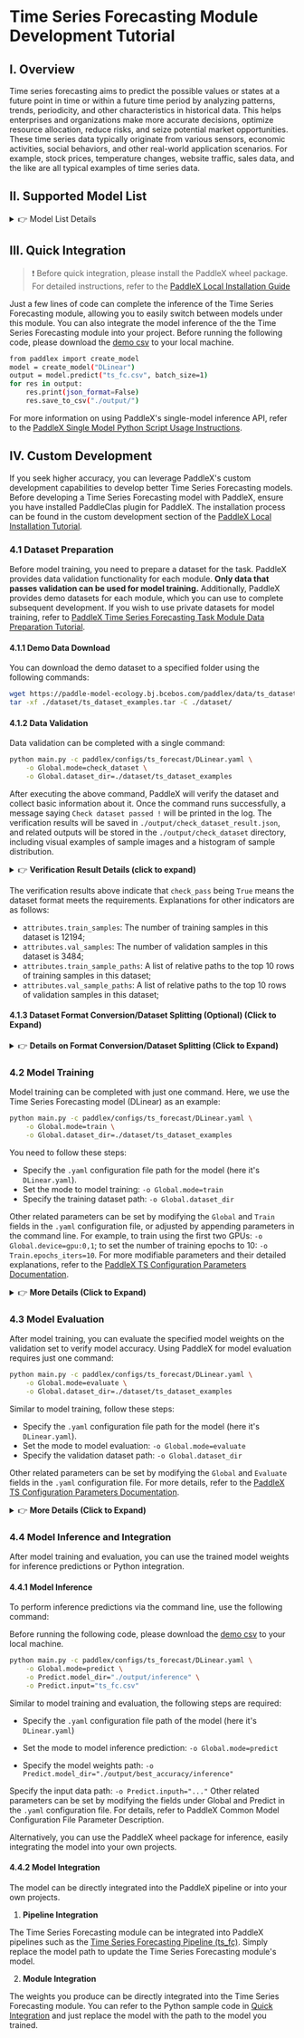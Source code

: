 # Time Series Forecasting Module Development Tutorial

## I. Overview
Time series forecasting aims to predict the possible values or states at a future point in time or within a future time period by analyzing patterns, trends, periodicity, and other characteristics in historical data. This helps enterprises and organizations make more accurate decisions, optimize resource allocation, reduce risks, and seize potential market opportunities. These time series data typically originate from various sensors, economic activities, social behaviors, and other real-world application scenarios. For example, stock prices, temperature changes, website traffic, sales data, and the like are all typical examples of time series data.

## II. Supported Model List

<details>
   <summary> 👉 Model List Details</summary>

|Model Name| mse | mae |Model Size (M)| Introduce |
|-|-|-|-|-|
|DLinear|0.382|0.394|76k|Simple structure, high efficiency and easy-to-use time series prediction model|
|Nonstationary|0.600|0.515|60.3M|Based on the transformer structure, targeted optimization of long-term time series prediction models for non-stationary time series|
|PatchTST|0.385|0.397|2.2M|High-precision long-term time series prediction model that takes into account both local patterns and global dependencies |
|TiDE|0.405|0.412|34.9M|High-precision model suitable for handling multivariate, long-term time series prediction problems|
|TimesNet|0.417|0.431|5.2M|Through multi-period analysis, TimesNet is a highly adaptable high-precision time series analysis model|


**Note: The above accuracy metrics are measured on the [ETTH1](https://paddle-model-ecology.bj.bcebos.com/paddlex/data/Etth1.tar) test dataset, with an input sequence length of 96, and a prediction sequence length of 96 for all models except TiDE, which has a prediction sequence length of 720.**


</details>

## III. Quick Integration
> ❗ Before quick integration, please install the PaddleX wheel package. For detailed instructions, refer to the [PaddleX Local Installation Guide](../../../installation/installation_en.md)


Just a few lines of code can complete the inference of the Time Series Forecasting module, allowing you to easily switch between models under this module. You can also integrate the model inference of the the Time Series Forecasting module into your project. Before running the following code, please download the [demo csv](https://paddle-model-ecology.bj.bcebos.com/paddlex/ts/demo_ts/ts_fc.csv) to your local machine.

```bash
from paddlex import create_model
model = create_model("DLinear")
output = model.predict("ts_fc.csv", batch_size=1)
for res in output:
    res.print(json_format=False)
    res.save_to_csv("./output/")
```
For more information on using PaddleX's single-model inference API, refer to the [PaddleX Single Model Python Script Usage Instructions](../../instructions/model_python_API_en.md).

## IV. Custom Development

If you seek higher accuracy, you can leverage PaddleX's custom development capabilities to develop better Time Series Forecasting models. Before developing a Time Series Forecasting model with PaddleX, ensure you have installed PaddleClas plugin for PaddleX. The installation process can be found in the custom development section of the [PaddleX Local Installation Tutorial](../../installation/installation_en.md).

### 4.1 Dataset Preparation

Before model training, you need to prepare a dataset for the task. PaddleX provides data validation functionality for each module. **Only data that passes validation can be used for model training.** Additionally, PaddleX provides demo datasets for each module, which you can use to complete subsequent development. If you wish to use private datasets for model training, refer to [PaddleX Time Series Forecasting Task Module Data Preparation Tutorial](../../../data_annotations/time_series_modules/time_series_forecasting_en.md).

#### 4.1.1 Demo Data Download

You can download the demo dataset to a specified folder using the following commands:

```bash
wget https://paddle-model-ecology.bj.bcebos.com/paddlex/data/ts_dataset_examples.tar -P ./dataset
tar -xf ./dataset/ts_dataset_examples.tar -C ./dataset/
```

#### 4.1.2 Data Validation

Data validation can be completed with a single command:

```bash
python main.py -c paddlex/configs/ts_forecast/DLinear.yaml \
    -o Global.mode=check_dataset \
    -o Global.dataset_dir=./dataset/ts_dataset_examples
```

After executing the above command, PaddleX will verify the dataset and collect basic information about it. Once the command runs successfully, a message saying `Check dataset passed !` will be printed in the log. The verification results will be saved in `./output/check_dataset_result.json`, and related outputs will be stored in the `./output/check_dataset` directory, including visual examples of sample images and a histogram of sample distribution.

<details>
  <summary>👉 <b>Verification Result Details (click to expand)</b></summary>

The specific content of the verification result file is:

```bash
{
  "done_flag": true,
  "check_pass": true,
  "attributes": {
    "train_samples": 12194,
    "train_table": [
      [
        "date",
        "HUFL",
        "HULL",
        "MUFL",
        "MULL",
        "LUFL",
        "LULL",
        "OT"
      ],
      [
        "2016-07-01 00:00:00",
        5.827000141143799,
        2.009000062942505,
        1.5989999771118164,
        0.4620000123977661,
        4.203000068664552,
        1.3400000333786009,
        30.5310001373291
      ],
      [
        "2016-07-01 01:00:00",
        5.692999839782715,
        2.075999975204468,
        1.4919999837875366,
        0.4259999990463257,
        4.142000198364259,
        1.371000051498413,
        27.78700065612793
      ]
    ],
    "val_samples": 3484,
    "val_table": [
      [
        "date",
        "HUFL",
        "HULL",
        "MUFL",
        "MULL",
        "LUFL",
        "LULL",
        "OT"
      ],
      [
        "2017-11-21 02:00:00",
        12.994000434875488,
        4.889999866485597,
        10.055999755859377,
        2.878000020980835,
        2.559000015258789,
        1.2489999532699585,
        4.7129998207092285
      ],
      [
        "2017-11-21 03:00:00",
        11.92199993133545,
        4.554999828338623,
        9.097000122070312,
        3.0920000076293945,
        2.559000015258789,
        1.2790000438690186,
        4.8540000915527335
      ]
    ]
  },
  "analysis": {
    "histogram": ""
  },
  "dataset_path": "./dataset/ts_dataset_examples",
  "show_type": "csv",
  "dataset_type": "TSDataset"
}
```

</details>

The verification results above indicate that `check_pass` being `True` means the dataset format meets the requirements. Explanations for other indicators are as follows:

* `attributes.train_samples`: The number of training samples in this dataset is 12194;
* `attributes.val_samples`: The number of validation samples in this dataset is 3484;
* `attributes.train_sample_paths`: A list of relative paths to the top 10 rows of training samples in this dataset;
* `attributes.val_sample_paths`: A list of relative paths to the top 10 rows of validation samples in this dataset;


</details>

#### 4.1.3 Dataset Format Conversion/Dataset Splitting (Optional) (Click to Expand)
<details>
  <summary>👉 <b>Details on Format Conversion/Dataset Splitting (Click to Expand)</b></summary>

After completing dataset verification, you can convert the dataset format or re-split the training/validation ratio by modifying the configuration file or appending hyperparameters.

**(1) Dataset Format Conversion**

Time Series Forecasting supports converting `xlsx` and `xls` format datasets to the required format.

Parameters related to dataset verification can be set by modifying the `CheckDataset` fields in the configuration file. Example explanations for some parameters in the configuration file are as follows:

* `CheckDataset`:
  * `convert`:
    * `enable`: Whether to enable dataset format conversion, supporting `xlsx` and `xls` format conversion, default is `False`;
    * `src_dataset_type`: If dataset format conversion is enabled, the source dataset format needs to be set, default is `null`.


Modify the `paddlex/configs/ts_forecast/DLinear.yaml` configuration as follows:

```bash
......
CheckDataset:
  ......
  convert:
    enable: True
    src_dataset_type: null
  ......
```

Then execute the command:

```bash
python main.py -c paddlex/configs/ts_forecast/DLinear.yaml \
    -o Global.mode=check_dataset \
    -o Global.dataset_dir=./dataset/ts_forecast_to_convert
```

Of course, the above parameters also support being set by appending command-line arguments. For a `LabelMe` format dataset, the command is:

```bash
python main.py -c paddlex/configs/ts_forecast/DLinear.yaml \
    -o Global.mode=check_dataset \
    -o Global.dataset_dir=./dataset/ts_forecast_to_convert \
    -o CheckDataset.convert.enable=True \
```

**(2) Dataset Splitting**

Parameters for dataset splitting can be set by modifying the `CheckDataset` fields in the configuration file. Example explanations for some parameters in the configuration file are as follows:

* `CheckDataset`:
  * `split`:
    * `enable`: Whether to enable re-splitting the dataset, set to `True` to perform dataset splitting, default is `False`;
    * `train_percent`: If re-splitting the dataset, set the percentage of the training set, which should be an integer between 0 and 100, ensuring the sum with `val_percent` is 100;

For example, if you want to re-split the dataset with a 90% training set and a 10% validation set, modify the configuration file as follows:

```bash
......
CheckDataset:
  ......
  split:
    enable: True
    train_percent: 90
    val_percent: 10
  ......
```

Then execute the command:

```bash
python main.py -c paddlex/configs/ts_forecast/DLinear.yaml \
    -o Global.mode=check_dataset \
    -o Global.dataset_dir=./dataset/ts_dataset_examples
```
After dataset splitting, the original annotation files will be renamed to `xxx.bak` in the original path.

The above parameters also support setting through appending command line arguments:

```bash
python main.py -c paddlex/configs/ts_forecast/DLinear.yaml  \
    -o Global.mode=check_dataset \
    -o Global.dataset_dir=./dataset/ts_dataset_examples \
    -o CheckDataset.split.enable=True \
    -o CheckDataset.split.train_percent=90 \
    -o CheckDataset.split.val_percent=10
```

</details>

### 4.2 Model Training

Model training can be completed with just one command. Here, we use the Time Series Forecasting model (DLinear) as an example:

```bash
python main.py -c paddlex/configs/ts_forecast/DLinear.yaml \
    -o Global.mode=train \
    -o Global.dataset_dir=./dataset/ts_dataset_examples
```

You need to follow these steps:

* Specify the `.yaml` configuration file path for the model (here it's `DLinear.yaml`).
* Set the mode to model training: `-o Global.mode=train`
* Specify the training dataset path: `-o Global.dataset_dir`

Other related parameters can be set by modifying the `Global` and `Train` fields in the `.yaml` configuration file, or adjusted by appending parameters in the command line. For example, to train using the first two GPUs: `-o Global.device=gpu:0,1`; to set the number of training epochs to 10: `-o Train.epochs_iters=10`. For more modifiable parameters and their detailed explanations, refer to the [PaddleX TS Configuration Parameters Documentation](../../instructions/config_parameters_time_series_en.md).

<details>
  <summary>👉 <b>More Details (Click to Expand)</b></summary>

* During model training, PaddleX automatically saves model weight files, with the default path being `output`. To specify a different save path, use the `-o Global.output` field in the configuration file.
* PaddleX abstracts the concepts of dynamic graph weights and static graph weights from you. During model training, both dynamic and static graph weights are produced, and static graph weights are used by default for model inference.
* When training other models, specify the corresponding configuration file. The mapping between models and configuration files can be found in the [PaddleX Model List (CPU/GPU)](../../../support_list/models_list_en.md).

After model training, all outputs are saved in the specified output directory (default is `./output/`), typically including:

* `train_result.json`: Training result record file, including whether the training task completed successfully, produced weight metrics, and related file paths.
* `train.log`: Training log file, recording model metric changes, loss changes, etc.
* `config.yaml`: Training configuration file, recording the hyperparameters used for this training session.
* `best_accuracy.pdparams.tar`, `scaler.pkl`, `.checkpoints`, `.inference`: Model weight-related files, including Model weight-related files, including network parameters, optimizers, and network architecture.
</details>

### 4.3 Model Evaluation
After model training, you can evaluate the specified model weights on the validation set to verify model accuracy. Using PaddleX for model evaluation requires just one command:

```bash
python main.py -c paddlex/configs/ts_forecast/DLinear.yaml \
    -o Global.mode=evaluate \
    -o Global.dataset_dir=./dataset/ts_dataset_examples
```

Similar to model training, follow these steps:

* Specify the `.yaml` configuration file path for the model (here it's `DLinear.yaml`).
* Set the mode to model evaluation: `-o Global.mode=evaluate`
* Specify the validation dataset path: `-o Global.dataset_dir`

Other related parameters can be set by modifying the `Global` and `Evaluate` fields in the `.yaml` configuration file. For more details, refer to the [PaddleX TS Configuration Parameters Documentation](../../instructions/config_parameters_time_series_en.md).

<details>
  <summary>👉 <b>More Details (Click to Expand)</b></summary>

When evaluating the model, you need to specify the model weight file path. Each configuration file has a default weight save path. If you need to change it, simply append the command line parameter, e.g., `-o Evaluate.weight_path=./output/best_model/best_model.pdparams`.

After model evaluation, the following outputs are typically produced:

* `evaluate_result.json`: Records the evaluation results, specifically whether the evaluation task completed successfully and the model's evaluation metrics, including `mse` and `mae`.

</details>

### 4.4 Model Inference and Integration
After model training and evaluation, you can use the trained model weights for inference predictions or Python integration.

#### 4.4.1 Model Inference
To perform inference predictions via the command line, use the following command:

Before running the following code, please download the [demo csv](https://paddle-model-ecology.bj.bcebos.com/paddlex/ts/demo_ts/ts_fc.csv) to your local machine.

```bash
python main.py -c paddlex/configs/ts_forecast/DLinear.yaml \
    -o Global.mode=predict \
    -o Predict.model_dir="./output/inference" \
    -o Predict.input="ts_fc.csv"
```

Similar to model training and evaluation, the following steps are required:

* Specify the `.yaml` configuration file path of the model (here it's `DLinear.yaml`)

* Set the mode to model inference prediction: `-o Global.mode=predict`

* Specify the model weights path: `-o Predict.model_dir="./output/best_accuracy/inference"`

Specify the input data path: `-o Predict.inputh="..."` Other related parameters can be set by modifying the fields under Global and Predict in the `.yaml` configuration file. For details, refer to PaddleX Common Model Configuration File Parameter Description.

Alternatively, you can use the PaddleX wheel package for inference, easily integrating the model into your own projects.

#### 4.4.2 Model Integration

The model can be directly integrated into the PaddleX pipeline or into your own projects.

1. **Pipeline Integration**

The Time Series Forecasting module can be integrated into PaddleX pipelines such as the [Time Series Forecasting Pipeline (ts_fc)](../../../pipeline_usage/tutorials/time_series_pipelines/time_series_forecasting_en.md). Simply replace the model path to update the Time Series Forecasting module's model.

2. **Module Integration**

The weights you produce can be directly integrated into the Time Series Forecasting module. You can refer to the Python sample code in [Quick Integration](#iii-quick-integration) and just replace the model with the path to the model you trained.
    
